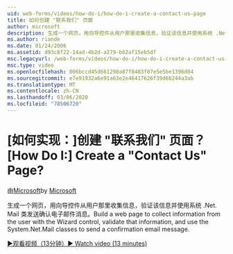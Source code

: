 ```yaml
---
uid: web-forms/videos/how-do-i/how-do-i-create-a-contact-us-page
title: 如何创建 "联系我们" 页面
author: microsoft
description: 生成一个网页，用向导控件从用户那里收集信息，验证该信息并使用系统 .Net. Mail 类发送配置 。
ms.author: riande
ms.date: 01/24/2006
ms.assetid: d93c8f22-14ad-4b2d-a279-b62af15eb5df
msc.legacyurl: /web-forms/videos/how-do-i/how-do-i-create-a-contact-us-page
msc.type: video
ms.openlocfilehash: 006bccd45d661298a87f8483f07e5e5be1396d04
ms.sourcegitcommit: e7e91932a6e91a63e2e46417626f39d6b244a3ab
ms.translationtype: MT
ms.contentlocale: zh-CN
ms.lasthandoff: 03/06/2020
ms.locfileid: "78506720"
---
```

# <a name="how-do-i-create-a-contact-us-page"></a><span data-ttu-id="53a0f-103">[如何实现：]创建 "联系我们" 页面？</span><span class="sxs-lookup"><span data-stu-id="53a0f-103">[How Do I:] Create a "Contact Us" Page?</span></span>

<span data-ttu-id="53a0f-104">由[Microsoft](https://github.com/microsoft)</span><span class="sxs-lookup"><span data-stu-id="53a0f-104">by [Microsoft](https://github.com/microsoft)</span></span>

<span data-ttu-id="53a0f-105">生成一个网页，用向导控件从用户那里收集信息，验证该信息并使用系统 .Net. Mail 类发送确认电子邮件消息。</span><span class="sxs-lookup"><span data-stu-id="53a0f-105">Build a web page to collect information from the user with the Wizard control, validate that information, and use the System.Net.Mail classes to send a confirmation email message.</span></span>

[<span data-ttu-id="53a0f-106">&#9654;观看视频（13分钟）</span><span class="sxs-lookup"><span data-stu-id="53a0f-106">&#9654; Watch video (13 minutes)</span></span>](https://channel9.msdn.com/Blogs/ASP-NET-Site-Videos/how-do-i-create-a-contact-us-page)
